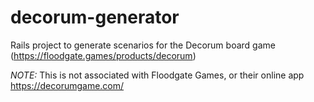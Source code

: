 # decorum-generator
Rails project to generate scenarios for the Decorum board game (https://floodgate.games/products/decorum)

*NOTE:* This is not associated with Floodgate Games, or their online app https://decorumgame.com/
